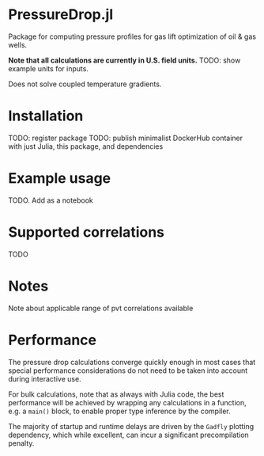 # PressureDrop.jl
Package for computing pressure profiles for gas lift optimization of oil &amp; gas wells.

**Note that all calculations are currently in U.S. field units.**
TODO: show example units for inputs.

Does not solve coupled temperature gradients.


# Installation

TODO: register package
TODO: publish minimalist DockerHub container with just Julia, this package, and dependencies

# Example usage

TODO. Add as a notebook

# Supported correlations

TODO

# Notes

Note about applicable range of pvt correlations available

# Performance

The pressure drop calculations converge quickly enough in most cases that special performance considerations do not need to be taken into account during interactive use.

For bulk calculations, note that as always with Julia code, the best performance will be achieved by wrapping any calculations in a function, e.g. a `main()` block, to enable proper type inference by the compiler.

The majority of startup and runtime delays are driven by the `Gadfly` plotting dependency, which while excellent, can incur a significant precompilation penalty.
